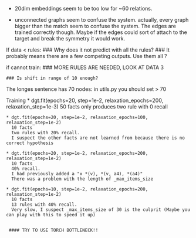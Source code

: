 * 20dim embeddings seem to be too low for ~60 relations.

* unconnected graphs seem to confuse the system. actually, every graph bigger than the match seem to confuse the system.
  The edges are trained correctly though. Maybe if the edges could sort of attach to the target and break the symmetry it would work.


If data < rules:
    ### Why does it not predict with all the rules?
    ### It probably means there are a few competing outputs. Use them all ?

if cannot train:
    ### MORE RULES ARE NEEDED, LOOK AT DATA 3

    ### Is shift in range of 10 enough?



The longes sentence has 70 nodes: in utils.py you should set > 70

Training
    * dgt.fit(epochs=20, step=1e-2, relaxation_epochs=200, relaxation_step=1e-3)
      50 facts
      only produces two rule with 0 recall

    * dgt.fit(epochs=20, step=1e-2, relaxation_epochs=100, relaxation_step=1e-2)
      10 facts
      two rules with 20% recall.
      I suspect the other facts are not learned from because there is no correct hypothesis

    * dgt.fit(epochs=20, step=1e-2, relaxation_epochs=200, relaxation_step=1e-2)
      10 facts
      40% recall.
      I had previously added a "x *(v), *(v, a4), *(a4)"
      There was a problem with the length of _max_items_size

    * dgt.fit(epochs=10, step=1e-2, relaxation_epochs=200, relaxation_step=1e-2)
      10 facts
      13 rules with 40% recall.
      Very slow, I suspect _max_items_size of 30 is the culprit (Maybe you can play with this to speed it up)


     #### TRY TO USE TORCH BOTTLENECK!!